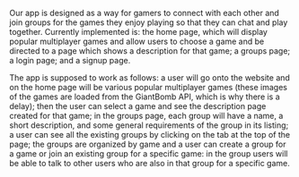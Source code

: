 Our app is designed as a way for gamers to connect with each other and join groups for the games they enjoy playing so that they can chat and play together. Currently implemented is: the home page, which will display popular multiplayer games and allow users to choose a game and be directed to a page which shows a description for that game; a groups page; a login page; and a signup page.

The app is supposed to work as follows: a user will go onto the website and on the home page will be various popular multiplayer games (these images of the games are loaded from the GiantBomb API, which is why there is a delay); then the user can select a game and see the description page created for that game; in the groups page, each group will have a name, a short description, and some general requirements of the group in its listing; a user can see all the existing groups by clicking on the tab at the top of the page; the groups are organized by game and a user can create a group for a game or join an existing group for a specific game: in the group users will be able to talk to other users who are also in that group for a specific game.